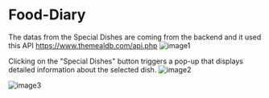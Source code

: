 # Food-Diary

The datas from the Special Dishes are coming from the backend and it used this API https://www.themealdb.com/api.php
![image1](https://github.com/SonaSreedhar907/Food-Diary/assets/117377186/97c9fcf8-cac2-4da5-9073-44017ea91b74)

Clicking on the "Special Dishes" button triggers a pop-up that displays detailed information about the selected dish.
![image2](https://github.com/SonaSreedhar907/Food-Diary/assets/117377186/0b75ca38-ca3c-4df7-8c50-c868b762b6d0)

![image3](https://github.com/SonaSreedhar907/Food-Diary/assets/117377186/54b5e1f1-ce8a-4e38-b7e7-9a90bad36894)



